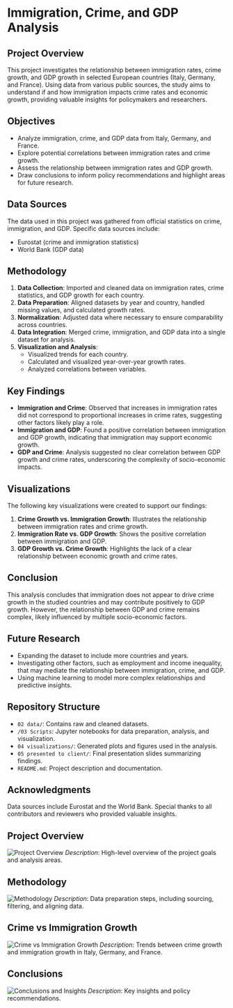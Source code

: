 # Immigration, Crime, and GDP Analysis

## Project Overview
This project investigates the relationship between immigration rates, crime growth, and GDP growth in selected European countries (Italy, Germany, and France). Using data from various public sources, the study aims to understand if and how immigration impacts crime rates and economic growth, providing valuable insights for policymakers and researchers.

## Objectives
- Analyze immigration, crime, and GDP data from Italy, Germany, and France.
- Explore potential correlations between immigration rates and crime growth.
- Assess the relationship between immigration rates and GDP growth.
- Draw conclusions to inform policy recommendations and highlight areas for future research.

## Data Sources
The data used in this project was gathered from official statistics on crime, immigration, and GDP. Specific data sources include:
- Eurostat (crime and immigration statistics)
- World Bank (GDP data)

## Methodology
1. **Data Collection**: Imported and cleaned data on immigration rates, crime statistics, and GDP growth for each country.
2. **Data Preparation**: Aligned datasets by year and country, handled missing values, and calculated growth rates.
3. **Normalization**: Adjusted data where necessary to ensure comparability across countries.
4. **Data Integration**: Merged crime, immigration, and GDP data into a single dataset for analysis.
5. **Visualization and Analysis**:
   - Visualized trends for each country.
   - Calculated and visualized year-over-year growth rates.
   - Analyzed correlations between variables.

## Key Findings
- **Immigration and Crime**: Observed that increases in immigration rates did not correspond to proportional increases in crime rates, suggesting other factors likely play a role.
- **Immigration and GDP**: Found a positive correlation between immigration and GDP growth, indicating that immigration may support economic growth.
- **GDP and Crime**: Analysis suggested no clear correlation between GDP growth and crime rates, underscoring the complexity of socio-economic impacts.

## Visualizations
The following key visualizations were created to support our findings:
1. **Crime Growth vs. Immigration Growth**: Illustrates the relationship between immigration rates and crime growth.
2. **Immigration Rate vs. GDP Growth**: Shows the positive correlation between immigration and GDP.
3. **GDP Growth vs. Crime Growth**: Highlights the lack of a clear relationship between economic growth and crime rates.

## Conclusion
This analysis concludes that immigration does not appear to drive crime growth in the studied countries and may contribute positively to GDP growth. However, the relationship between GDP and crime remains complex, likely influenced by multiple socio-economic factors.

## Future Research
- Expanding the dataset to include more countries and years.
- Investigating other factors, such as employment and income inequality, that may mediate the relationship between immigration, crime, and GDP.
- Using machine learning to model more complex relationships and predictive insights.

## Repository Structure
- `02 data/`: Contains raw and cleaned datasets.
- `/03 Scripts`: Jupyter notebooks for data preparation, analysis, and visualization.
- `04 visualizations/`: Generated plots and figures used in the analysis.
- `05 presented to client/`: Final presentation slides summarizing findings.
- `README.md`: Project description and documentation.

## Acknowledgments
Data sources include Eurostat and the World Bank. Special thanks to all contributors and reviewers who provided valuable insights.

## Project Overview
![Project Overview](assets/project_overview.png)
*Description*: High-level overview of the project goals and analysis areas.

## Methodology
![Methodology](assets/methodology.png)
*Description*: Data preparation steps, including sourcing, filtering, and aligning data.

## Crime vs Immigration Growth
![Crime vs Immigration Growth](assets/crime_vs_immigration_growth.png)
*Description*: Trends between crime growth and immigration growth in Italy, Germany, and France.

## Conclusions
![Conclusions and Insights](assets/conclusions.png)
*Description*: Key insights and policy recommendations.


